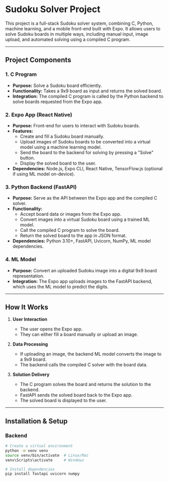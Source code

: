 # Sudoku Solver Project

This project is a full-stack Sudoku solver system, combining C, Python, machine learning, and a mobile front-end built with Expo. It allows users to solve Sudoku boards in multiple ways, including manual input, image upload, and automated solving using a compiled C program.

---

## Project Components

### 1. C Program
- **Purpose:** Solve a Sudoku board efficiently.
- **Functionality:** Takes a 9x9 board as input and returns the solved board.
- **Integration:** The compiled C program is called by the Python backend to solve boards requested from the Expo app.

### 2. Expo App (React Native)
- **Purpose:** Front-end for users to interact with Sudoku boards.
- **Features:**
  - Create and fill a Sudoku board manually.
  - Upload images of Sudoku boards to be converted into a virtual model using a machine learning model.
  - Send the board to the backend for solving by pressing a "Solve" button.
  - Display the solved board to the user.
- **Dependencies:** Node.js, Expo CLI, React Native, TensorFlow.js (optional if using ML model on-device).

### 3. Python Backend (FastAPI)
- **Purpose:** Serve as the API between the Expo app and the compiled C solver.
- **Functionality:**
  - Accept board data or images from the Expo app.
  - Convert images into a virtual Sudoku board using a trained ML model.
  - Call the compiled C program to solve the board.
  - Return the solved board to the app in JSON format.
- **Dependencies:** Python 3.10+, FastAPI, Uvicorn, NumPy, ML model dependencies.

### 4. ML Model
- **Purpose:** Convert an uploaded Sudoku image into a digital 9x9 board representation.
- **Integration:** The Expo app uploads images to the FastAPI backend, which uses the ML model to predict the digits.

---

## How It Works

1. **User Interaction**
   - The user opens the Expo app.
   - They can either fill a board manually or upload an image.

2. **Data Processing**
   - If uploading an image, the backend ML model converts the image to a 9x9 board.
   - The backend calls the compiled C solver with the board data.

3. **Solution Delivery**
   - The C program solves the board and returns the solution to the backend.
   - FastAPI sends the solved board back to the Expo app.
   - The solved board is displayed to the user.

---

## Installation & Setup

### Backend
```bash
# Create a virtual environment
python -m venv venv
source venv/bin/activate  # Linux/Mac
venv\Scripts\activate     # Windows

# Install dependencies
pip install fastapi uvicorn numpy
